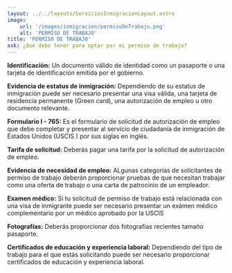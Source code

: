 ```yaml
---
layout: ../../layouts/ServiciosInmigracionLayaut.astro
image:
    url: '/images/inmigracion/permisoDeTrabajo.png'
    alt: 'PERMISO DE TRABAJO'
title: 'PERMISO DE TRABAJO'
ask: ¿Qué debo tener para optar por mi permiso de trabajo?
---
```


**Identificación:** Un documento válido de identidad como un pasaporte o una tarjeta de identificación emitida por el gobierno.

**Evidencia de estatus de inmigración:** Dependiendo de su estatus de inmigración puede ser necesario presentar una visa válida, una tarjeta de residencia permanente (Green card), una autorización de empleo u otro documento relevante. 

**Formulario I - 765:**  Es el formulario de solicitud de autorización de empleo que debe completar y presentar al servicio de ciudadanía de inmigración de Estados Unidos (USCIS ) por sus siglas en inglés.

**Tarifa de solicitud:** Deberás pagar una tarifa por la solicitud de autorización de empleo.

**Evidencia de necesidad de empleo:** ALgunas categorías de solicitantes de permiso de trabajo deberán proporcionar pruebas de que necesitan trabajar como una oferta de trabajo o una carta de patrocinio de un empleador.

**Examen médico:** Si tu solicitud de permiso de trabajo está relacionada con una visa de inmigrante puede ser necesario presentar un exámen médico complementario por un médico aprobado por la USCIS 

**Fotografías:** Deberás proporcionar dos fotografías recientes tamaño pasaporte.

**Certificados de educación y experiencia laboral:** Dependiendo del tipo de trabajo para el que estás solicitando puede ser necesario proporcionar certificados de educación y experiencia laboral.